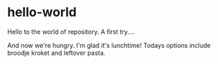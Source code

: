 # hello-world
Hello to the world of repository. A first try....

And now we're hungry. I'm glad it's lunchtime! 
Todays options include broodje kroket and leftover pasta.
